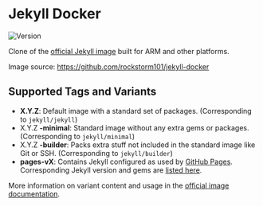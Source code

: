 # Jekyll Docker
![Version][b1]

Clone of the [official Jekyll image][1] built for ARM and other
platforms.

Image source: https://github.com/rockstorm101/jekyll-docker

[1]: https://github.com/envygeeks/jekyll-docker

## Supported Tags and Variants

 * **X.Y.Z**: Default image with a standard set of packages. (Corresponding to
    `jekyll/jekyll`)
 * X.Y.Z **-minimal**: Standard image without any extra gems or
    packages. (Corresponding to `jekyll/minimal`)
 * X.Y.Z **-builder**: Packs extra stuff not included in the standard image
    like Git or SSH. (Corresponding to `jekyll/builder`)
 * **pages-vX**: Contains Jekyll configured as used by [GitHub
    Pages][5]. Corresponding Jekyll version and gems are [listed here][6].
	
More information on variant content and usage in the [official image
documentation][10].
  
[5]: https://docs.github.com/en/pages/setting-up-a-github-pages-site-with-jekyll/testing-your-github-pages-site-locally-with-jekyll
[6]: https://pages.github.com/versions/
[10]: https://github.com/envygeeks/jekyll-docker#image-types


[b1]: https://img.shields.io/docker/v/rockstorm/jekyll/latest
